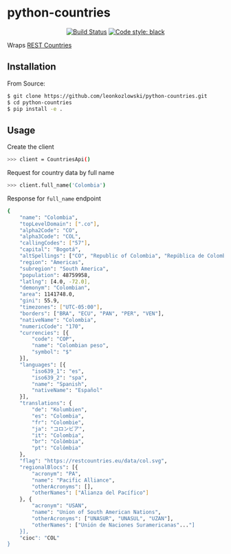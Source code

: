 # python-countries

<p align="center">
<a href="https://travis-ci.com/leonkozlowski/python-countries"><img alt="Build Status" src="https://travis-ci.com/leonkozlowski/python-countries.svg?branch=master"></a>
<a href="https://github.com/psf/black"><img alt="Code style: black" src="https://img.shields.io/badge/code%20style-black-000000.svg"></a>
</p>


Wraps [REST Countries](https://restcountries.eu/#api-endpoints-calling-code)


## Installation

From Source:
```bash
$ git clone https://github.com/leonkozlowski/python-countries.git
$ cd python-countries
$ pip install -e .
```

## Usage

Create the client
```bash
>>> client = CountriesApi()
```

Request for country data by full name
```bash
>>> client.full_name('Colombia')
```

Response for `full_name` endpoint
```bash
{
    "name": "Colombia",
    "topLevelDomain": [".co"],
    "alpha2Code": "CO",
    "alpha3Code": "COL",
    "callingCodes": ["57"],
    "capital": "Bogotá",
    "altSpellings": ["CO", "Republic of Colombia", "República de Colombia"],
    "region": "Americas",
    "subregion": "South America",
    "population": 48759958,
    "latlng": [4.0, -72.0],
    "demonym": "Colombian",
    "area": 1141748.0,
    "gini": 55.9,
    "timezones": ["UTC-05:00"],
    "borders": ["BRA", "ECU", "PAN", "PER", "VEN"],
    "nativeName": "Colombia",
    "numericCode": "170",
    "currencies": [{
        "code": "COP",
        "name": "Colombian peso",
        "symbol": "$"
    }],
    "languages": [{
        "iso639_1": "es",
        "iso639_2": "spa",
        "name": "Spanish",
        "nativeName": "Español"
    }],
    "translations": {
        "de": "Kolumbien",
        "es": "Colombia",
        "fr": "Colombie",
        "ja": "コロンビア",
        "it": "Colombia",
        "br": "Colômbia",
        "pt": "Colômbia"
    },
    "flag": "https://restcountries.eu/data/col.svg",
    "regionalBlocs": [{
        "acronym": "PA",
        "name": "Pacific Alliance",
        "otherAcronyms": [],
        "otherNames": ["Alianza del Pacífico"]
    }, {
        "acronym": "USAN",
        "name": "Union of South American Nations",
        "otherAcronyms": ["UNASUR", "UNASUL", "UZAN"],
        "otherNames": ["Unión de Naciones Suramericanas"..."]
    }],
    "cioc": "COL"
}
```